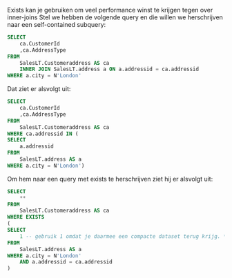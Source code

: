 Exists kan je gebruiken om veel performance winst te krijgen tegen over inner-joins
Stel we hebben de volgende query en die willen we herschrijven naar een self-contained subquery:

```sql
SELECT
    ca.CustomerId
    ,ca.AddressType
FROM
    SalesLT.Customeraddress AS ca
    INNER JOIN SalesLT.address a ON a.addressid = ca.addressid
WHERE a.city = N'London'
```

Dat ziet er alsvolgt uit:

```sql
SELECT
    ca.CustomerId
    ,ca.AddressType
FROM
    SalesLT.Customeraddress AS ca
WHERE ca.addressid IN (
SELECT
    a.addressid
FROM
    SalesLT.address AS a
WHERE a.city = N'London')

```

Om hem naar een query met exists te herschrijven ziet hij er alsvolgt uit:
```sql
SELECT
    **
FROM
    SalesLT.Customeraddress AS ca
WHERE EXISTS 
(
SELECT
    1 -- gebruik 1 omdat je daarmee een compacte dataset terug krijg. * kan ook, T-SQL maakt hiervan een 1
FROM
    SalesLT.address AS a
WHERE a.city = N'London'
    AND a.addressid = ca.addressid
)
```